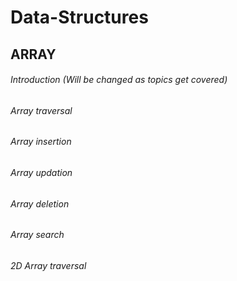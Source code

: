 # Data-Structures
## ARRAY ##
###### Introduction (Will be changed as topics get covered)
###### Array traversal
###### Array insertion
###### Array updation
###### Array deletion
###### Array search
###### 2D Array traversal
